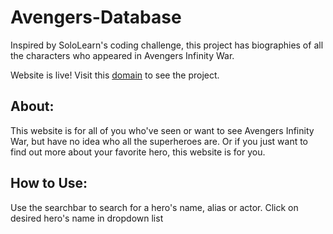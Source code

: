 # Avengers-Database
Inspired by SoloLearn's coding challenge, this project has biographies of all the characters who appeared in Avengers Infinity War.

Website is live! Visit this [domain](http://notahero.byethost5.com/second%20design/AvengersChallenge.html) to see the project.

About:
- 
This website is for all of you who've seen or want to see Avengers Infinity War, but have no idea who all the superheroes are. Or if you just want to find out more about your favorite hero, this website is for you.


How to Use:
-
Use the searchbar to search for a hero's name, alias or actor.
Click on desired hero's name in dropdown list
